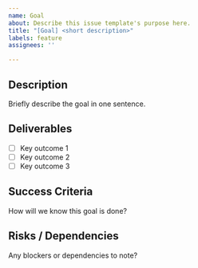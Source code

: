```yaml
---
name: Goal
about: Describe this issue template's purpose here.
title: "[Goal] <short description>"
labels: feature
assignees: ''

---
```


## Description
Briefly describe the goal in one sentence.

## Deliverables
- [ ] Key outcome 1 
- [ ] Key outcome 2 
- [ ] Key outcome 3 

## Success Criteria
How will we know this goal is done?

## Risks / Dependencies
Any blockers or dependencies to note?
